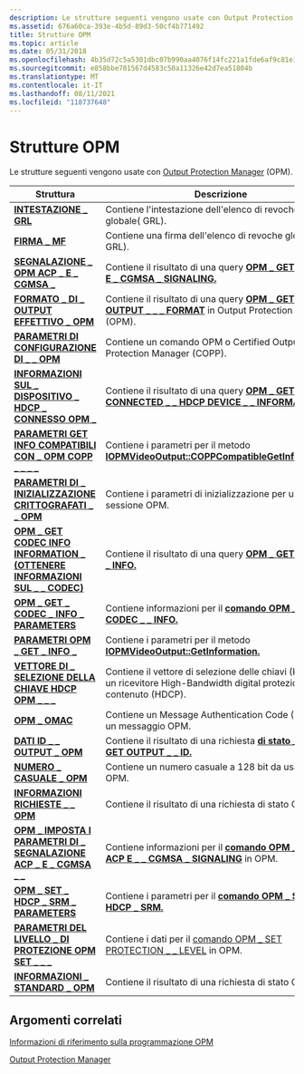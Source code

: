 ```yaml
---
description: Le strutture seguenti vengono usate con Output Protection Manager (OPM).
ms.assetid: 676a60ca-393e-4b5d-89d3-50cf4b771492
title: Strutture OPM
ms.topic: article
ms.date: 05/31/2018
ms.openlocfilehash: 4b35d72c5a5301dbc07b990aa4076f14fc221a1fde6af9c81e1f4a37fb424e24
ms.sourcegitcommit: e858bbe701567d4583c50a11326e42d7ea51804b
ms.translationtype: MT
ms.contentlocale: it-IT
ms.lasthandoff: 08/11/2021
ms.locfileid: "118737648"
---
```

# <a name="opm-structures"></a>Strutture OPM

Le strutture seguenti vengono usate con [Output Protection Manager](output-protection-manager.md) (OPM).



| Struttura                                                                                              | Descrizione                                                                                                                                                |
|--------------------------------------------------------------------------------------------------------|------------------------------------------------------------------------------------------------------------------------------------------------------------|
| [**INTESTAZIONE \_ GRL**](grl-header.md)                                                                      | Contiene l'intestazione dell'elenco di revoche globale( GRL).                                                                                                          |
| [**FIRMA \_ MF**](mf-signature.md)                                                                  | Contiene una firma dell'elenco di revoche globale( GRL).                                                                                                         |
| [**SEGNALAZIONE \_ OPM ACP \_ E \_ CGMSA \_**](/windows/desktop/api/opmapi/ns-opmapi-opm_acp_and_cgmsa_signaling)                                 | Contiene il risultato di una query [**OPM \_ GET \_ ACP \_ E \_ CGMSA \_ SIGNALING.**](opm-get-acp-and-cgmsa-signaling.md)                                         |
| [**FORMATO \_ DI \_ OUTPUT EFFETTIVO \_ OPM**](/windows/desktop/api/opmapi/ns-opmapi-opm_actual_output_format)                                        | Contiene il risultato di una query [**OPM \_ GET ACTUAL OUTPUT \_ \_ \_ FORMAT**](opm-get-actual-output-format.md) in Output Protection Manager (OPM).               |
| [**PARAMETRI DI CONFIGURAZIONE DI \_ \_ OPM**](/windows/desktop/api/opmapi/ns-opmapi-opm_configure_parameters)                                         | Contiene un comando OPM o Certified Output Protection Manager (COPP).                                                                                     |
| [**INFORMAZIONI SUL \_ DISPOSITIVO \_ HDCP \_ CONNESSO OPM \_**](/windows/desktop/api/opmapi/ns-opmapi-opm_connected_hdcp_device_information)             | Contiene il risultato di una query [**OPM \_ GET CONNECTED \_ \_ HDCP DEVICE \_ \_ INFORMATION.**](opm-get-connected-hdcp-device-information.md)                     |
| [**PARAMETRI GET INFO COMPATIBILI CON \_ OPM COPP \_ \_ \_ \_**](/windows/desktop/api/opmapi/ns-opmapi-opm_copp_compatible_get_info_parameters)        | Contiene i parametri per il metodo [**IOPMVideoOutput::COPPCompatibleGetInformation.**](/windows/desktop/api/opmapi/nf-opmapi-iopmvideooutput-coppcompatiblegetinformation) |
| [**PARAMETRI DI \_ INIZIALIZZAZIONE CRITTOGRAFATI \_ \_ OPM**](/windows/desktop/api/ksopmapi/ns-ksopmapi-opm_encrypted_initialization_parameters)          | Contiene i parametri di inizializzazione per una sessione OPM.                                                                                                     |
| [**OPM \_ GET CODEC INFO INFORMATION \_ (OTTENERE INFORMAZIONI SUL \_ \_ CODEC)**](/windows/desktop/api/ksopmapi/ns-ksopmapi-opm_get_codec_info_information)                           | Contiene il risultato di una query [**OPM \_ GET CODEC \_ \_ INFO.**](opm-get-codec-info.md)                                                                     |
| [**OPM \_ GET \_ CODEC \_ INFO \_ PARAMETERS**](/windows/desktop/api/ksopmapi/ns-ksopmapi-opm_get_codec_info_parameters)                             | Contiene informazioni per il [**comando OPM \_ GET CODEC \_ \_ INFO.**](opm-get-codec-info.md)                                                                  |
| [**PARAMETRI OPM \_ GET \_ INFO \_**](/windows/desktop/api/ksopmapi/ns-ksopmapi-opm_get_info_parameters)                                          | Contiene i parametri per il metodo [**IOPMVideoOutput::GetInformation.**](/windows/desktop/api/opmapi/nf-opmapi-iopmvideooutput-getinformation)                             |
| [**VETTORE DI \_ SELEZIONE DELLA CHIAVE HDCP OPM \_ \_ \_**](/windows/desktop/api/opmapi/ns-opmapi-opm_hdcp_key_selection_vector)                             | Contiene il vettore di selezione delle chiavi (KSV) per un ricevitore High-Bandwidth digital protezione del contenuto (HDCP).                                                   |
| [**OPM \_ OMAC**](/windows/desktop/api/ksopmapi/ns-ksopmapi-opm_omac)                                                                          | Contiene un Message Authentication Code (MAC) per un messaggio OPM.                                                                                           |
| [**DATI ID \_ \_ OUTPUT \_ OPM**](/windows/desktop/api/opmapi/ns-opmapi-opm_output_id_data)                                                    | Contiene il risultato di una richiesta [**di stato \_ OPM GET OUTPUT \_ \_ ID.**](opm-get-output-id.md)                                                              |
| [**NUMERO \_ CASUALE \_ OPM**](/windows/desktop/api/ksopmapi/ns-ksopmapi-opm_random_number)                                                       | Contiene un numero casuale a 128 bit da usare con OPM.                                                                                                         |
| [**INFORMAZIONI RICHIESTE \_ \_ OPM**](/windows/desktop/api/ksopmapi/ns-ksopmapi-opm_requested_information)                                       | Contiene il risultato di una richiesta di stato OPM.                                                                                                              |
| [**OPM \_ IMPOSTA I PARAMETRI DI \_ SEGNALAZIONE ACP \_ E \_ CGMSA \_ \_**](/windows/desktop/api/opmapi/ns-opmapi-opm_set_acp_and_cgmsa_signaling_parameters) | Contiene informazioni per il [**comando OPM \_ SET \_ ACP E \_ \_ CGMSA \_ SIGNALING**](opm-set-acp-and-cgmsa-signaling.md) in OPM.                               |
| [**OPM \_ SET \_ HDCP \_ SRM \_ PARAMETERS**](/windows/desktop/api/opmapi/ns-opmapi-opm_set_hdcp_srm_parameters)                                 | Contiene i parametri per il [**comando OPM \_ SET \_ HDCP \_ SRM.**](opm-set-hdcp-srm.md)                                                                       |
| [**PARAMETRI DEL LIVELLO \_ DI PROTEZIONE OPM SET \_ \_ \_**](/windows/desktop/api/opmapi/ns-opmapi-opm_set_protection_level_parameters)                 | Contiene i dati per il [comando OPM \_ SET PROTECTION \_ \_ LEVEL](opm-set-protection-level.md) in OPM.                                                          |
| [**INFORMAZIONI \_ STANDARD \_ OPM**](/windows/desktop/api/ksopmapi/ns-ksopmapi-opm_standard_information)                                         | Contiene il risultato di una richiesta di stato OPM.                                                                                                            |



 

## <a name="related-topics"></a>Argomenti correlati

<dl> <dt>

[Informazioni di riferimento sulla programmazione OPM](opm-programming-reference.md)
</dt> <dt>

[Output Protection Manager](output-protection-manager.md)
</dt> </dl>

 

 



